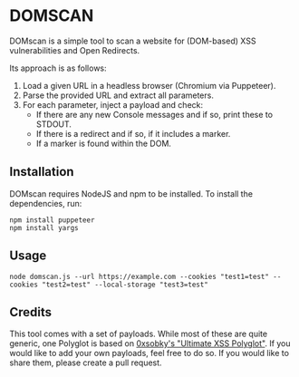 DOMSCAN
=======

DOMscan is a simple tool to scan a website for (DOM-based) XSS vulnerabilities and Open Redirects.

Its approach is as follows:
1. Load a given URL in a headless browser (Chromium via Puppeteer).
2. Parse the provided URL and extract all parameters.
3. For each parameter, inject a payload and check:
    - If there are any new Console messages and if so, print these to STDOUT.
    - If there is a redirect and if so, if it includes a marker.
    - If a marker is found within the DOM.

## Installation
DOMscan requires NodeJS and npm to be installed. To install the dependencies, run:
```console
npm install puppeteer
npm install yargs
```

## Usage
```console
node domscan.js --url https://example.com --cookies "test1=test" --cookies "test2=test" --local-storage "test3=test"
```

## Credits
This tool comes with a set of payloads. While most of these are quite generic, one Polyglot is based on [0xsobky's "Ultimate XSS Polyglot"](https://github.com/0xsobky/HackVault/wiki/Unleashing-an-Ultimate-XSS-Polyglot). If you would like to add your own payloads, feel free to do so. If you would like to share them, please create a pull request.